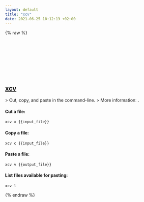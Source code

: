 ```yaml
---
layout: default
title: "xcv"
date: 2021-06-25 18:12:13 +02:00
---
```

{% raw %}
<h2 id="xcv">
  <a href="/en/common/xcv.html">xcv</a> <a href="#xcv"><svg class="icon">
    <use href="/assets/images/unicode_sprite.svg#link" />
  </svg></a>
</h2>
> Cut, copy, and paste in the command-line.
> More information: <https://github.com/busterc/xcv>.

#### Cut a file:
```shell
xcv x {{input_file}}
```
#### Copy a file:
```shell
xcv c {{input_file}}
```
#### Paste a file:
```shell
xcv v {{output_file}}
```
#### List files available for pasting:
```shell
xcv l
```
{% endraw %}